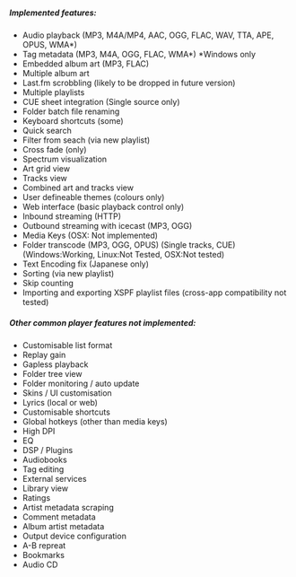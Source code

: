 ##### Implemented features:

- Audio playback (MP3, M4A/MP4, AAC, OGG, FLAC, WAV, TTA, APE, OPUS, WMA*)
- Tag metadata (MP3, M4A, OGG, FLAC, WMA*) *Windows only
- Embedded album art (MP3, FLAC)
- Multiple album art
- Last.fm scrobbling (likely to be dropped in future version)
- Multiple playlists
- CUE sheet integration (Single source only)
- Folder batch file renaming
- Keyboard shortcuts (some)
- Quick search
- Filter from seach (via new playlist)
- Cross fade (only)
- Spectrum visualization
- Art grid view
- Tracks view
- Combined art and tracks view
- User defineable themes (colours only)
- Web interface (basic playback control only)
- Inbound streaming (HTTP)
- Outbound streaming with icecast (MP3, OGG)
- Media Keys (OSX: Not implemented)
- Folder transcode (MP3, OGG, OPUS) (Single tracks, CUE) (Windows:Working, Linux:Not Tested, OSX:Not tested)
- Text Encoding fix (Japanese only)
- Sorting (via new playlist)
- Skip counting
- Importing and exporting XSPF playlist files (cross-app compatibility not tested)

##### Other common player features not implemented:

 - Customisable list format
 - Replay gain
 - Gapless playback
 - Folder tree view
 - Folder monitoring / auto update
 - Skins / UI customisation
 - Lyrics (local or web)
 - Customisable shortcuts
 - Global hotkeys (other than media keys)
 - High DPI
 - EQ
 - DSP / Plugins
 - Audiobooks
 - Tag editing
 - External services
 - Library view
 - Ratings
 - Artist metadata scraping
 - Comment metadata
 - Album artist metadata
 - Output device configuration
 - A-B repreat
 - Bookmarks
 - Audio CD

